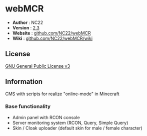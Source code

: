 # webMCR

 - **Author** : NC22
 - **Version** : [2.3](https://github.com/upisfree/webMCR/releases/tag/v2.3b)
 - **Website** : [github.com/NC22/webMCR](https://github.com/NC22/webMCR)
 - **Wiki** : [github.com/NC22/webMCR/wiki](https://github.com/NC22/webMCR/wiki)

## License 

 [GNU General Public License v3](http://www.gnu.org/licenses/gpl.html) 
 
## Information

 CMS with scripts for realize "online-mode" in Minecraft

### Base functionality

 - Admin panel with RCON console
 - Server monitoring system (RCON, Query, Simple Query)
 - Skin / Cloak uploader (default skin for male / female character)